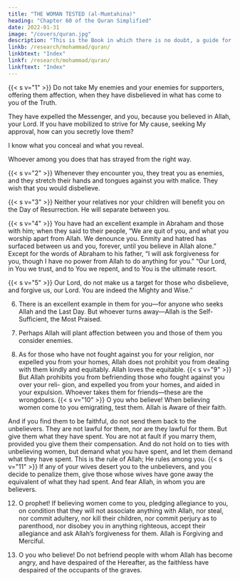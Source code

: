 ```yaml
---
title: "THE WOMAN TESTED (al-Mumtahina)"
heading: "Chapter 60 of the Quran Simplified"
date: 2022-01-31
image: "/covers/quran.jpg"
description: "This is the Book in which there is no doubt, a guide for the righteous."
linkb: /research/mohammad/quran/
linkbtext: "Index"
linkf: /research/mohammad/quran/
linkftext: "Index"
---
```



{{< s v="1" >}}  Do not take My enemies and your enemies for supporters, offering them affection, when they have disbelieved in what has come to you of the Truth. 

They have expelled the Messenger, and you, because you believed in Allah, your Lord. If you have mobilized to strive for My cause, seeking My approval, how can you secretly love them? 

I know what you conceal and what you reveal.

Whoever among you does that has strayed from the right way.

{{< s v="2" >}}  Whenever they encounter you, they treat you as enemies, and they stretch their hands
and tongues against you with malice. They wish that you would disbelieve.

{{< s v="3" >}}  Neither your relatives nor your children will benefit you on the Day of Resurrection.
He will separate between you. 

{{< s v="4" >}}  You have had an excellent example in Abraham and those with him; when they said to
their people, “We are quit of you, and what you worship apart from Allah. We denounce you. Enmity and hatred has surfaced between us and you, forever, until you believe in Allah alone.” Except for the words of Abraham to his father, “I will ask forgiveness for you, though I have no power from Allah to do anything for you.” “Our Lord, in You we trust, and to You we repent, and to You is the ultimate resort.

{{< s v="5" >}}  Our Lord, do not make us a target for those who disbelieve, and forgive us, our Lord. You
are indeed the Mighty and Wise.”

6. There is an excellent example in them for you—for anyone who seeks Allah and the
Last Day. But whoever turns away—Allah is the Self-Sufficient, the Most Praised.
7. Perhaps Allah will plant affection between you and those of them you consider enemies.

8. As for those who have not fought against you for your religion, nor expelled you from
your homes, Allah does not prohibit you from dealing with them kindly and equitably.
Allah loves the equitable.
{{< s v="9" >}}  But Allah prohibits you from befriending
those who fought against you over your reli-
gion, and expelled you from your homes, and
aided in your expulsion. Whoever takes them for friends—these are the wrongdoers.
{{< s v="10" >}}  O you who believe! When believing women come to you emigrating, test them.
Allah is Aware of their faith. 

And if you find them to be faithful, do not send them back to
the unbelievers. They are not lawful for them,
nor are they lawful for them. But give them
what they have spent. You are not at fault if
you marry them, provided you give them
their compensation. And do not hold on to
ties with unbelieving women, but demand
what you have spent, and let them demand
what they have spent. This is the rule of Allah; He rules among you.
{{< s v="11" >}}  If any of your wives desert you to the unbelievers, and you decide to penalize them, give
those whose wives have gone away the equivalent of what they had spent. And fear Allah,
in whom you are believers.

12. O prophet! If believing women come to you, pledging allegiance to you, on condition
that they will not associate anything with Allah, nor steal, nor commit adultery, nor kill
their children, nor commit perjury as to parenthood, nor disobey you in anything
righteous, accept their allegiance and ask Allah’s forgiveness for them. Allah is Forgiving
and Merciful.

13. O you who believe! Do not befriend people with whom Allah has become angry, and
have despaired of the Hereafter, as the faithless have despaired of the occupants of the
graves.

